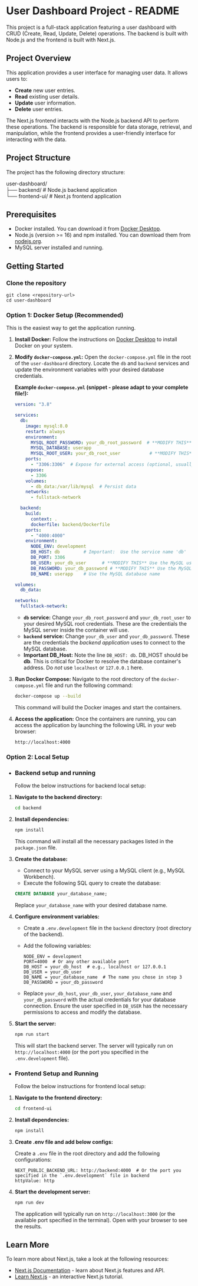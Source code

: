 # User Dashboard Project - README

This project is a full-stack application featuring a user dashboard with CRUD (Create, Read, Update, Delete) operations. The backend is built with Node.js and the frontend is built with Next.js.

## Project Overview

This application provides a user interface for managing user data. It allows users to:

*   **Create** new user entries.
*   **Read** existing user details.
*   **Update** user information.
*   **Delete** user entries.

The Next.js frontend interacts with the Node.js backend API to perform these operations.  The backend is responsible for data storage, retrieval, and manipulation, while the frontend provides a user-friendly interface for interacting with the data.

## Project Structure

The project has the following directory structure:

user-dashboard/        
├── backend/ # Node.js backend application    
└── frontend-ui/ # Next.js frontend application

## Prerequisites

*   Docker installed. You can download it from [Docker Desktop](https://www.docker.com/products/docker-desktop/).
*   Node.js (version >= 16) and npm installed. You can download them from [nodejs.org](https://nodejs.org/).
*   MySQL server installed and running.

## Getting Started

### Clone the repository
```
git clone <repository-url>
cd user-dashboard
```

### Option 1: Docker Setup (Recommended)
This is the easiest way to get the application running.

1. **Install Docker:** Follow the instructions on [Docker Desktop](https://www.docker.com/products/docker-desktop/) to install Docker on your system.

2.  **Modify `docker-compose.yml`:** Open the `docker-compose.yml` file in the root of the `user-dashboard` directory.  Locate the `db` and `backend` services and update the environment variables with your desired database credentials.

    **Example `docker-compose.yml` (snippet - please adapt to your complete file!):**

    ```yaml
    version: "3.8"

    services:
      db:
        image: mysql:8.0
        restart: always
        environment:
          MYSQL_ROOT_PASSWORD: your_db_root_password  # **MODIFY THIS**
          MYSQL_DATABASE: userapp
          MYSQL_ROOT_USER: your_db_root_user           # **MODIFY THIS**
        ports:
          - "3306:3306"  # Expose for external access (optional, usually only for debugging)
        expose:
          - 3306
        volumes:
          - db_data:/var/lib/mysql  # Persist data
        networks:
          - fullstack-network

      backend:
        build:
          context: .
          dockerfile: backend/Dockerfile
        ports:
          - "4000:4000"
        environment:
          NODE_ENV: development
          DB_HOST: db         # Important:  Use the service name 'db'
          DB_PORT: 3306
          DB_USER: your_db_user      # **MODIFY THIS** Use the MySQL user or root user
          DB_PASSWORD: your_db_password # **MODIFY THIS** Use the MySQL password or root password
          DB_NAME: userapp    # Use the MySQL database name

    volumes:
      db_data:

    networks:
      fullstack-network:
    ```

    *   **`db` service:**  Change `your_db_root_password` and `your_db_root_user`  to your desired MySQL root credentials. These are the credentials the MySQL server inside the container will use.
    *   **`backend` service:** Change `your_db_user` and `your_db_password`.  These are the credentials the *backend application* uses to connect to the MySQL database.
    *   **Important DB_Host:**  Note the line `DB_HOST: db`.  DB_HOST should be **db**. This is critical for Docker to resolve the database container's address.  Do *not* use `localhost` or `127.0.0.1` here.

3.  **Run Docker Compose:** Navigate to the root directory of the `docker-compose.yml` file and run the following command:

    ```bash
    docker-compose up --build
    ```
    This command will build the Docker images and start the containers.

4.  **Access the application:** Once the containers are running, you can access the application by launching the following URL in your web browser:

    ```
    http://localhost:4000
    ```

### Option 2: Local Setup
*   ### Backend setup and running
      Follow the below instructions for backend local setup:

1.  **Navigate to the backend directory:**

    ```bash
    cd backend
    ```

2.  **Install dependencies:**

    ```bash
    npm install
    ```
    This command will install all the necessary packages listed in the `package.json` file.

3.  **Create the database:**

    *   Connect to your MySQL server using a MySQL client (e.g., MySQL Workbench).
    *   Execute the following SQL query to create the database:

    ```sql
    CREATE DATABASE your_database_name;
    ```
    Replace `your_database_name` with your desired database name.

4.  **Configure environment variables:**

    *   Create a `.env.development` file in the `backend` directory (root directory of the backend).
    *   Add the following variables:

        ```
        NODE_ENV = development
        PORT=4000  # Or any other available port
        DB_HOST = your_db_host  # e.g., localhost or 127.0.0.1
        DB_USER = your_db_user
        DB_NAME = your_database_name  # The name you chose in step 3
        DB_PASSWORD = your_db_password
        ```

    *   Replace `your_db_host`, `your_db_user`, `your_database_name` and `your_db_password` with the actual credentials for your database connection.  Ensure the user specified in `DB_USER` has the necessary permissions to access and modify the database.

5.  **Start the server:**

    ```bash
    npm run start
    ```
    This will start the backend server. The server will typically run on `http://localhost:4000` (or the port you specified in the `.env.development` file).

*   ### Frontend Setup and Running
      Follow the below instructions for frontend local setup:

1.  **Navigate to the frontend directory:**

    ```bash
    cd frontend-ui
    ```

2.  **Install dependencies:**

    ```bash
    npm install
    ```

3.  **Create .env file and add below configs:**

    Create a `.env` file in the root directory and add the following configurations:

    ```
    NEXT_PUBLIC_BACKEND_URL: http://backend:4000  # Or the port you specified in the `.env.development` file in backend
    httpValue: http
    ```

4.  **Start the development server:**

    ```bash
    npm run dev
    ```

    The application will typically run on `http://localhost:3000` (or the available port specified in the terminal). Open with your browser to see the results.

## Learn More

To learn more about Next.js, take a look at the following resources:

- [Next.js Documentation](https://nextjs.org/docs) - learn about Next.js features and API.
- [Learn Next.js](https://nextjs.org/learn) - an interactive Next.js tutorial.
